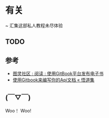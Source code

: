 # 有关
~ 汇集这部私人教程未尽体验

## TODO


## 参考

- [图灵社区 : 阅读 : 使用GitBook平台发布电子书](http://www.ituring.com.cn/article/127744)
- [使用Gitbook来编写你的Api文档 « 悟道集](http://tao.logdown.com/posts/243192-use-gitbook-to-write-api-documentation)


## (￣▽￣)

Woo！
Woo!